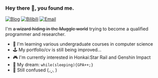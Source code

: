 ### Hey there 👋, you found me.

[![Blog](https://img.shields.io/badge/Blog-F0773A?style=flat-square&logo=firefox-browser&logoColor=white)](https://qr-yang.top/)
[![Bilibili](https://img.shields.io/badge/Bilibili-00A1D6?style=flat-square&logo=bilibili&logoColor=white)](https://space.bilibili.com/93878345?spm_id_from=333.337.0.0)
[![Email](https://img.shields.io/badge/Email-E8453C?style=flat-square&logo=Gmail&logoColor=white)](mailto:yqr533@gmail.com)

I'm ~~a wizard hiding in the Muggle world~~ trying to become a qualified programmer and researcher.

- 🧐 I'm learning various undergraduate courses in computer science
- 🕹️ My portfolio/cv is still being improved...
- 🎮 I'm currently interested in Honkai:Star Rail and Genshin Impact
- 💯 My dream: `while(sleeping){GPA++;}`
- 🔭 Still confused (◞‸◟ )

